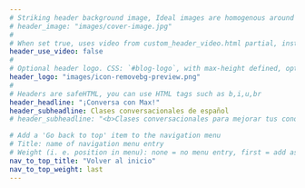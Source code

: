 ```yaml
---
# Striking header background image, Ideal images are homogenous around the centre and contrasting to the text. Non-ideal images can use `title_guard`
# header_image: "images/cover-image.jpg"
#
# When set true, uses video from custom_header_video.html partial, instead of header_image
header_use_video: false
#
# Optional header logo. CSS: `#blog-logo`, with max-height defined, optimize to prevent scaling
header_logo: "images/icon-removebg-preview.png"
#
# Headers are safeHTML, you can use HTML tags such as b,i,u,br
header_headline: "¡Conversa con Max!"
header_subheadline: Clases conversacionales de español
# header_subheadline: "<b>Clases conversacionales para mejorar tus conocimientos del español, para conocer mejor la cultura del mundo hispano o para ampliar tu vocabulario ante un viaje</b>"

# Add a 'Go back to top' item to the navigation menu
# Title: name of navigation menu entry
# Weight (i. e. position in menu): none = no menu entry, first = add as first entry, last = ad as last entry
nav_to_top_title: "Volver al inicio"
nav_to_top_weight: last
---
```

